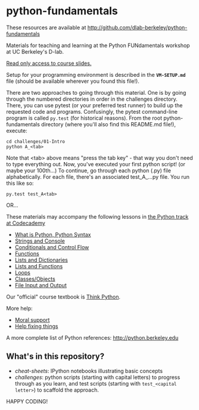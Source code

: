 python-fundamentals
===================

These resources are available at
http://github.com/dlab-berkeley/python-fundamentals

Materials for teaching and learning at the Python FUNdamentals workshop at UC
Berkeley's D-lab.

[Read only access to course slides.](http://j.mp/dlab-python-fun)

Setup for your programming environment is described in the **`VM-SETUP.md`** file
(should be available wherever you found this file!).

There are two approaches to going through this material. One is by going through
the numbered directories in order in the challenges directory. There, you can
use pytest (or your preferred test runner) to build up the requested code and
programs. Confusingly, the pytest command-line program is called `py.test` (for
historical reasons). From the root python-fundamentals directory (where you'll
also find this README.md file!), execute:

    cd challenges/01-Intro
    python A_<tab>

Note that &lt;tab&gt; above means "press the tab key" - that way you don't need to
type everything out. Now, you've executed your first python script! (or maybe
your 100th...) To continue, go through each python (.py) file alphabetically.
For each file, there's an associated test_A_...py file. You run this like so:

    py.test test_A<tab>

OR...

These materials may accompany the following lessons in [the Python
track at Codecademy](http://www.codecademy.com/tracks/python)

 - [What is Python, Python Syntax](http://www.codecademy.com/courses/introduction-to-python-6WeG3?curriculum_id=4f89dab3d788890003000096)
 - [Strings and Console](http://www.codecademy.com/courses/python-beginner-sRXwR?curriculum_id=4f89dab3d788890003000096)
 - [Conditionals and Control Flow](http://www.codecademy.com/courses/python-beginner-BxUFN?curriculum_id=4f89dab3d788890003000096)
 - [Functions](http://www.codecademy.com/courses/python-beginner-c7VZg?curriculum_id=4f89dab3d788890003000096)
 - [Lists and Dictionaries](http://www.codecademy.com/courses/python-beginner-en-pwmb1?curriculum_id=4f89dab3d788890003000096)
 - [Lists and Functions](http://www.codecademy.com/courses/python-beginner-nzzVa?curriculum_id=4f89dab3d788890003000096)
 - [Loops](http://www.codecademy.com/courses/python-beginner-en-cxMGf?curriculum_id=4f89dab3d788890003000096)
 - [Classes/Objects](http://www.codecademy.com/courses/python-intermediate-en-WL8e4?curriculum_id=4f89dab3d788890003000096)
 - [File Input and Output](http://www.codecademy.com/courses/python-intermediate-en-OGNHh?curriculum_id=4f89dab3d788890003000096)

Our "official" course textbook is [Think Python](http://www.greenteapress.com/thinkpython).

More help:

 - [Moral support](http://doc.pyschools.com/html/tao.html)
 - [Help fixing things](http://www.greenteapress.com/thinkpython/html/thinkpython021.html)

A more complete list of Python references:
    http://python.berkeley.edu

What's in this repository?
--------------------------

 - *cheat-sheets*: IPython notebooks illustrating basic concepts
 - *challenges*: python scripts (starting with capital letters) to progress through
as you learn, and test scripts (starting with `test_<capital letter>`) to
scaffold the approach.

HAPPY CODING!
